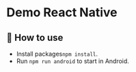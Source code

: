 # Demo React Native

## 🚀 How to use

-   Install packages`npm install`.
-   Run `npm run android` to start in Android.
